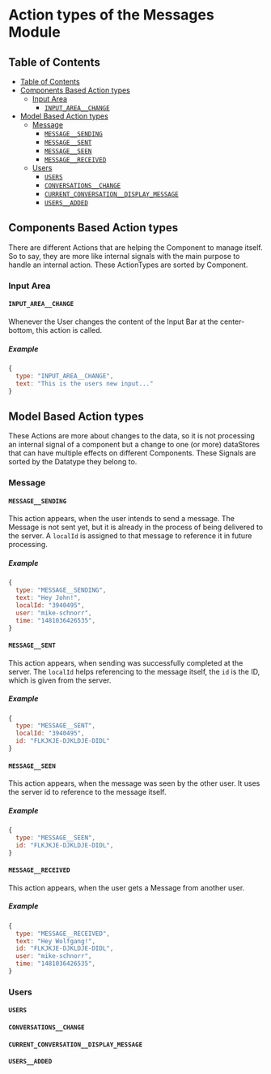 # Action types of the Messages Module

## Table of Contents

<!-- TOC depthFrom:2 depthTo:4 withLinks:1 updateOnSave:1 orderedList:0 -->

- [Table of Contents](#table-of-contents)
- [Components Based Action types](#components-based-action-types)
	- [Input Area](#input-area)
		- [`INPUT_AREA__CHANGE`](#inputareachange)
- [Model Based Action types](#model-based-action-types)
	- [Message](#message)
		- [`MESSAGE__SENDING`](#messagesending)
		- [`MESSAGE__SENT`](#messagesent)
		- [`MESSAGE__SEEN`](#messageseen)
		- [`MESSAGE__RECEIVED`](#messagereceived)
	- [Users](#users)
		- [`USERS`](#users)
		- [`CONVERSATIONS__CHANGE`](#conversationschange)
		- [`CURRENT_CONVERSATION__DISPLAY_MESSAGE`](#currentconversationdisplaymessage)
		- [`USERS__ADDED`](#usersadded)

<!-- /TOC -->

## Components Based Action types

There are different Actions that are helping the Component to manage
itself. So to say, they are more like internal signals with the main purpose to
handle an internal action. These ActionTypes are sorted by Component.

### Input Area

#### `INPUT_AREA__CHANGE`

Whenever the User changes the content of the Input Bar at the center-bottom, this action is called.

##### Example
```js
{
  type: "INPUT_AREA__CHANGE",
  text: "This is the users new input..."
}
```

## Model Based Action types

These Actions are more about changes to the data, so it is not processing an internal signal of a component but a change to one (or more) dataStores that can have multiple effects on different Components. These Signals are sorted by the Datatype they belong to.


### Message

#### `MESSAGE__SENDING`

This action appears, when the user intends to send a message. The Message is not sent yet, but it is already in the process of being delivered to the server. A `localId` is assigned to that message to reference it in future processing.

##### Example
```js
{
  type: "MESSAGE__SENDING",
  text: "Hey John!",
  localId: "3940495",
  user: "mike-schnorr",
  time: "1481036426535",
}
```

#### `MESSAGE__SENT`

This action appears, when sending was successfully completed at the server. The `localId` helps referencing to the message itself, the `id` is the ID, which is given from the server.

##### Example
```js
{
  type: "MESSAGE__SENT",
  localId: "3940495",
  id: "FLKJKJE-DJKLDJE-DIDL"
}
```


#### `MESSAGE__SEEN`

This action appears, when the message was seen by the other user. It uses the server id to reference to the message itself.

##### Example
```js
{
  type: "MESSAGE__SEEN",
  id: "FLKJKJE-DJKLDJE-DIDL",
}
```


#### `MESSAGE__RECEIVED`

This action appears, when the user gets a Message from another user.

##### Example
```js
{
  type: "MESSAGE__RECEIVED",
  text: "Hey Wolfgang!",
  id: "FLKJKJE-DJKLDJE-DIDL",
  user: "mike-schnorr",
  time: "1481036426535",
}
```


### Users

#### `USERS`

#### `CONVERSATIONS__CHANGE`

#### `CURRENT_CONVERSATION__DISPLAY_MESSAGE`

#### `USERS__ADDED`
